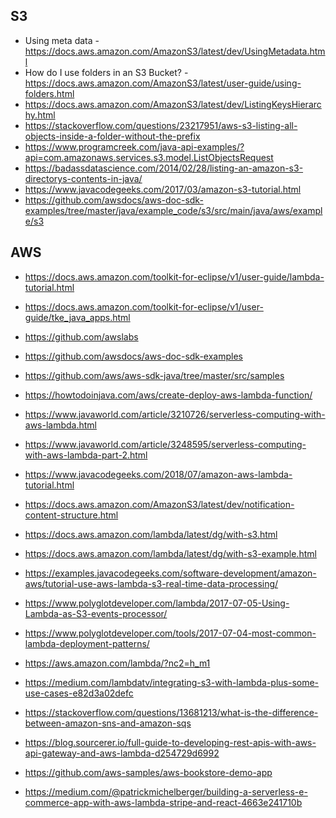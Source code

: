 S3 
----
* Using meta data - https://docs.aws.amazon.com/AmazonS3/latest/dev/UsingMetadata.html
* How do I use folders in an S3 Bucket? - https://docs.aws.amazon.com/AmazonS3/latest/user-guide/using-folders.html
* https://docs.aws.amazon.com/AmazonS3/latest/dev/ListingKeysHierarchy.html
* https://stackoverflow.com/questions/23217951/aws-s3-listing-all-objects-inside-a-folder-without-the-prefix
* https://www.programcreek.com/java-api-examples/?api=com.amazonaws.services.s3.model.ListObjectsRequest
* https://badassdatascience.com/2014/02/28/listing-an-amazon-s3-directorys-contents-in-java/
* https://www.javacodegeeks.com/2017/03/amazon-s3-tutorial.html
* https://github.com/awsdocs/aws-doc-sdk-examples/tree/master/java/example_code/s3/src/main/java/aws/example/s3


AWS
----
* https://docs.aws.amazon.com/toolkit-for-eclipse/v1/user-guide/lambda-tutorial.html
* https://docs.aws.amazon.com/toolkit-for-eclipse/v1/user-guide/tke_java_apps.html
* https://github.com/awslabs
* https://github.com/awsdocs/aws-doc-sdk-examples
* https://github.com/aws/aws-sdk-java/tree/master/src/samples
* https://howtodoinjava.com/aws/create-deploy-aws-lambda-function/
* https://www.javaworld.com/article/3210726/serverless-computing-with-aws-lambda.html
* https://www.javaworld.com/article/3248595/serverless-computing-with-aws-lambda-part-2.html

* https://www.javacodegeeks.com/2018/07/amazon-aws-lambda-tutorial.html
* https://docs.aws.amazon.com/AmazonS3/latest/dev/notification-content-structure.html

* https://docs.aws.amazon.com/lambda/latest/dg/with-s3.html
* https://docs.aws.amazon.com/lambda/latest/dg/with-s3-example.html

* https://examples.javacodegeeks.com/software-development/amazon-aws/tutorial-use-aws-lambda-s3-real-time-data-processing/

* https://www.polyglotdeveloper.com/lambda/2017-07-05-Using-Lambda-as-S3-events-processor/
* https://www.polyglotdeveloper.com/tools/2017-07-04-most-common-lambda-deployment-patterns/
* https://aws.amazon.com/lambda/?nc2=h_m1

* https://medium.com/lambdatv/integrating-s3-with-lambda-plus-some-use-cases-e82d3a02defc


* https://stackoverflow.com/questions/13681213/what-is-the-difference-between-amazon-sns-and-amazon-sqs

* https://blog.sourcerer.io/full-guide-to-developing-rest-apis-with-aws-api-gateway-and-aws-lambda-d254729d6992

* https://github.com/aws-samples/aws-bookstore-demo-app

* https://medium.com/@patrickmichelberger/building-a-serverless-e-commerce-app-with-aws-lambda-stripe-and-react-4663e241710b
